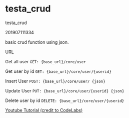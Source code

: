 # testa_crud
testa_crud

201907111334

basic crud function using json.

URL

Get all user
`GET: {base_url}/core/user`

Get user by id
`GET: {base_url}/core/user/{userid}`

Insert User
`POST: {base_url}/core/user/ {json}`

Update User
`PUT: {base_url}/core/user/{userid} {json}`

Delete user by id
`DELETE: {base_url}/core/user/{userid}`



[Youtube Tutorial (credit to CodeLabs)][qwe]

[qwe]: https://www.youtube.com/watch?v=hj-NP09h4uo&t=10s
